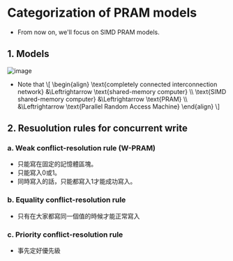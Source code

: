 # Categorization of PRAM models

- From now on, we'll focus on SIMD PRAM models.

## 1. Models
![image](https://github.com/user-attachments/assets/a5172401-3321-4e2e-9f98-5c8c9491bddd)

- Note that
\\[
\begin{align}
\text{completely connected interconnection network} &\Leftrightarrow \text{shared-memory computer} \\\\
\text{SIMD shared-memory computer} &\Leftrightarrow \text{PRAM} \\\\
                                   &\Leftrightarrow \text{Parallel Random Access Machine}
\end{align}
\\]

## 2. Resuolution rules for concurrent write 
### a. Weak conflict-resolution rule (W-PRAM)
- 只能寫在固定的記憶體區塊。
- 只能寫入0或1。
- 同時寫入的話，只能都寫入1才能成功寫入。

### b. Equality conflict-resolution rule
- 只有在大家都寫同一個值的時候才能正常寫入

### c. Priority conflict-resolution rule
- 事先定好優先級
